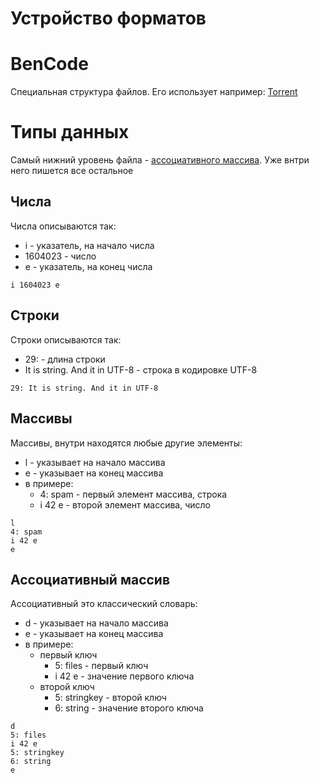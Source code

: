 # Устройство форматов

# BenCode

Специальная структура файлов. Его использует например: [Torrent](../Torrent/01-base.md)

# Типы данных

Самый нижний уровень файла - [ассоциативного массива](#ассоциативный-массив). Уже внтри него пишется все остальное

## Числа

Числа описываются так:

-   i - указатель, на начало числа
-   1604023 - число
-   e - указатель, на конец числа

```bencode
i 1604023 e
```

## Строки

Строки описываются так:

-   29: - длина строки
-   It is string. And it in UTF-8 - строка в кодировке UTF-8

```bencode
29: It is string. And it in UTF-8
```

## Массивы

Массивы, внутри находятся любые другие элементы:

-   l - указывает на начало массива
-   e - указывает на конец массива
-   в примере:
    -   4: spam - первый элемент массива, строка
    -   i 42 e - второй элемент массива, число

```bencode
l
4: spam
i 42 e
e
```

## Ассоциативный массив

Ассоциативный это классический словарь:

-   d - указывает на начало массива
-   e - указывает на конец массива
-   в примере:
    -   первый ключ
        -   5: files - первый ключ
        -   i 42 e - значение первого ключа
    -   второй ключ
        -   5: stringkey - второй ключ
        -   6: string - значение второго ключа

```bencode
d
5: files
i 42 e
5: stringkey
6: string
e
```
